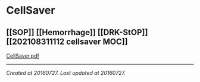 # CellSaver
 [[SOP]] [[Hemorrhage]] [[DRK-StOP]] [[202108311112  cellsaver MOC]] 
---



[CellSaver.pdf](./resources/201607271043.50_CellSaver.resources/CellSaver.pdf)

---

_Created at 20160727._
_Last updated at 20160727._



